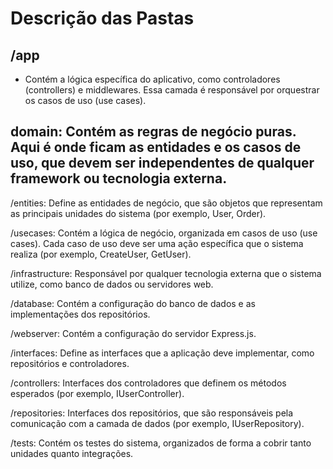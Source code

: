 # Descrição das Pastas

## /app
- Contém a lógica específica do aplicativo, como controladores (controllers) e middlewares. Essa camada é responsável por orquestrar os casos de uso (use cases).

## domain: Contém as regras de negócio puras. Aqui é onde ficam as entidades e os casos de uso, que devem ser independentes de qualquer framework ou tecnologia externa.

/entities: Define as entidades de negócio, que são objetos que representam as principais unidades do sistema (por exemplo, User, Order).

/usecases: Contém a lógica de negócio, organizada em casos de uso (use cases). Cada caso de uso deve ser uma ação específica que o sistema realiza (por exemplo, CreateUser, GetUser).

/infrastructure: Responsável por qualquer tecnologia externa que o sistema utilize, como banco de dados ou servidores web.

/database: Contém a configuração do banco de dados e as implementações dos repositórios.

/webserver: Contém a configuração do servidor Express.js.

/interfaces: Define as interfaces que a aplicação deve implementar, como repositórios e controladores.

/controllers: Interfaces dos controladores que definem os métodos esperados (por exemplo, IUserController).

/repositories: Interfaces dos repositórios, que são responsáveis pela comunicação com a camada de dados (por exemplo, IUserRepository).

/tests: Contém os testes do sistema, organizados de forma a cobrir tanto unidades quanto integrações.